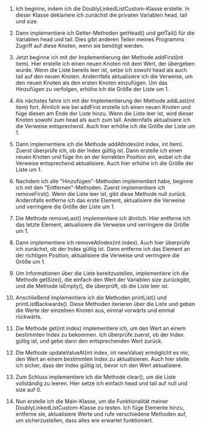 1. Ich beginne, indem ich die DoublyLinkedListCustom-Klasse erstelle. In dieser Klasse deklariere ich zunächst die privaten Variablen head, tail und size.  


2. Dann implementiere ich Getter-Methoden getHead() und getTail() für die Variablen head und tail. Dies gibt anderen Teilen meines Programms Zugriff auf diese Knoten, wenn sie benötigt werden.  


3. Jetzt beginne ich mit der Implementierung der Methode addFirst(int item). Hier erstelle ich einen neuen Knoten mit dem Wert, der übergeben wurde. Wenn die Liste bereits leer ist, setze ich sowohl head als auch tail auf den neuen Knoten. Andernfalls aktualisiere ich die Verweise, um den neuen Knoten als den ersten Knoten einzufügen. Um das Hinzufügen zu verfolgen, erhöhe ich die Größe der Liste um 1.


4. Als nächstes fahre ich mit der Implementierung der Methode addLast(int item) fort. Ähnlich wie bei addFirst erstelle ich einen neuen Knoten und füge diesen am Ende der Liste hinzu. Wenn die Liste leer ist, wird dieser Knoten sowohl zum head als auch zum tail. Andernfalls aktualisiere ich die Verweise entsprechend. Auch hier erhöhe ich die Größe der Liste um 1.


5. Dann implementiere ich die Methode addAtIndex(int index, int item). Zuerst überprüfe ich, ob der Index gültig ist. Dann erstelle ich einen neuen Knoten und füge ihn an der korrekten Position ein, wobei ich die Verweise entsprechend aktualisiere. Auch hier erhöhe ich die Größe der Liste um 1.


6. Nachdem ich alle "Hinzufügen"-Methoden implementiert habe, beginne ich mit den "Entfernen"-Methoden. Zuerst implementiere ich removeFirst(). Wenn die Liste leer ist, gibt diese Methode null zurück. Andernfalls entferne ich das erste Element, aktualisiere die Verweise und verringere die Größe der Liste um 1.


7. Die Methode removeLast() implementiere ich ähnlich. Hier entferne ich das letzte Element, aktualisiere die Verweise und verringere die Größe um 1.


8. Dann implementiere ich removeAtIndex(int index). Auch hier überprüfe ich zunächst, ob der Index gültig ist. Dann entferne ich das Element an der richtigen Position, aktualisiere die Verweise und verringere die Größe um 1.


9. Um Informationen über die Liste bereitzustellen, implementiere ich die Methode getSize(), die einfach den Wert der Variablen size zurückgibt, und die Methode isEmpty(), die überprüft, ob die Liste leer ist.


10. Anschließend implementiere ich die Methoden printList() und printListBackwards(). Diese Methoden iterieren über die Liste und geben die Werte der einzelnen Knoten aus, einmal vorwärts und einmal rückwärts.


11. Die Methode get(int index) implementiere ich, um den Wert an einem bestimmten Index zu bekommen. Ich überprüfe zuerst, ob der Index gültig ist, und gebe dann den entsprechenden Wert zurück.


12. Die Methode updateValueAt(int index, int newValue) ermöglicht es mir, den Wert an einem bestimmten Index zu aktualisieren. Auch hier
 stelle ich sicher, dass der Index gültig ist, bevor ich den Wert aktualisiere.


13. Zum Schluss implementiere ich die Methode clear(), um die Liste vollständig zu leeren. Hier setze ich einfach head und tail auf null und size auf 0.


14. Nun erstelle ich die Main-Klasse, um die Funktionalität meiner DoublyLinkedListCustom-Klasse zu testen. Ich füge Elemente hinzu, entferne sie, aktualisiere Werte und rufe verschiedene Methoden auf, um sicherzustellen, dass alles wie erwartet funktioniert.